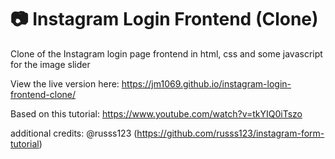 # 📷 Instagram Login Frontend (Clone)
Clone of the Instagram login page frontend in html, css and some javascript for the image slider

View the live version here: https://jm1069.github.io/instagram-login-frontend-clone/

Based on this tutorial: https://www.youtube.com/watch?v=tkYIQ0iTszo

additional credits: @russs123 (https://github.com/russs123/instagram-form-tutorial)
